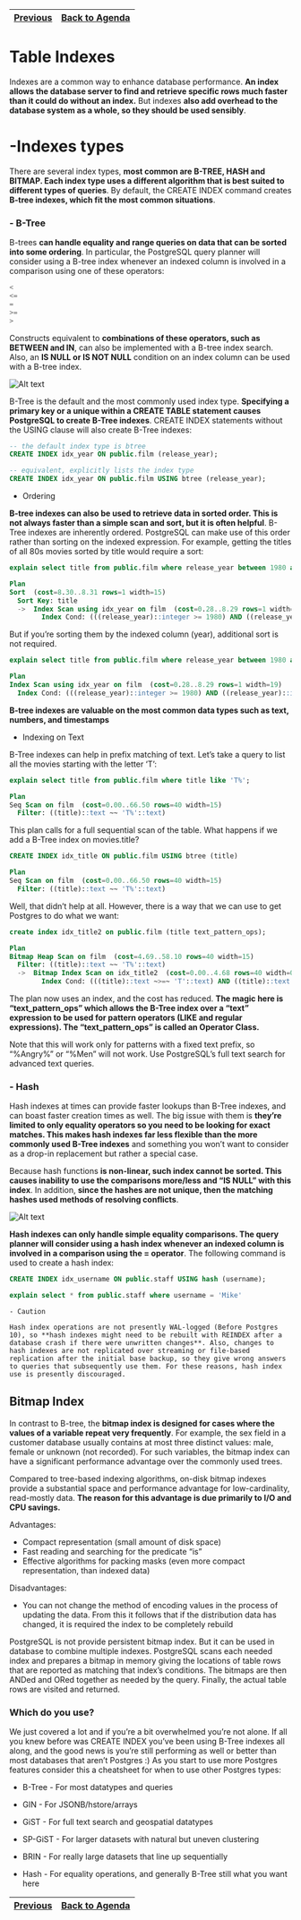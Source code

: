 | [Previous](./Table_Partitioning.md) |[Back to Agenda](./SQL_Index.md) 
| :---------|---------: |
 # Table Indexes

 Indexes are a common way to enhance database performance. **An index allows the database server to find and retrieve specific rows much faster than it could do without an index.** But indexes **also add overhead to the database system as a whole, so they should be used sensibly**.
   
# -Indexes types

There are several index types, **most common are B-TREE, HASH and BITMAP. Each index type uses a different algorithm that is best suited to different types of queries**. By default, the CREATE INDEX command creates **B-tree indexes, which fit the most common situations**.

 ###  - B-Tree
  
  B-trees **can handle equality and range queries on data that can be sorted into some ordering**. In particular, the PostgreSQL query planner will consider using a B-tree index whenever an indexed column is involved in a comparison using one of these operators:

```SQL
<
<=
=
>=
>
```
Constructs equivalent to **combinations of these operators, such as BETWEEN and IN**, can also be implemented with a B-tree index search. Also, an **IS NULL or IS NOT NULL** condition on an index column can be used with a B-tree index.

 ![Alt text](img/b_tree.jpg?raw=false "Title")

B-Tree is the default and the most commonly used index type. **Specifying a primary key or a unique within a CREATE TABLE statement causes PostgreSQL to create B-Tree indexes**. CREATE INDEX statements without the USING clause will also create B-Tree indexes:

 ```SQL
 -- the default index type is btree
CREATE INDEX idx_year ON public.film (release_year);

-- equivalent, explicitly lists the index type
CREATE INDEX idx_year ON public.film USING btree (release_year);
  ```

- Ordering

**B-tree indexes can also be used to retrieve data in sorted order. This is not always faster than a simple scan and sort, but it is often helpful**. B-Tree indexes are inherently ordered. PostgreSQL can make use of this order rather than sorting on the indexed expression. For example, getting the titles of all 80s movies sorted by title would require a sort:

```SQL
explain select title from public.film where release_year between 1980 and 1989 order by title asc;

Plan
Sort  (cost=8.30..8.31 rows=1 width=15)
  Sort Key: title
  ->  Index Scan using idx_year on film  (cost=0.28..8.29 rows=1 width=15)
        Index Cond: (((release_year)::integer >= 1980) AND ((release_year)::integer <= 1989))
```

But if you’re sorting them by the indexed column (year), additional sort is not required.
```SQL
explain select title from public.film where release_year between 1980 and 1989 order by release_year asc;

Plan 
Index Scan using idx_year on film  (cost=0.28..8.29 rows=1 width=19)
  Index Cond: (((release_year)::integer >= 1980) AND ((release_year)::integer <= 1989))

```

**B-tree indexes are valuable on the most common data types such as text, numbers, and timestamps**

-  Indexing on Text

B-Tree indexes can help in prefix matching of text. Let’s take a query to list all the movies starting with the letter ‘T’:

```SQL
explain select title from public.film where title like 'T%';

Plan 
Seq Scan on film  (cost=0.00..66.50 rows=40 width=15)
  Filter: ((title)::text ~~ 'T%'::text)
```

This plan calls for a full sequential scan of the table. What happens if we add a B-Tree index on movies.title?
```SQL
CREATE INDEX idx_title ON public.film USING btree (title)

Plan 
Seq Scan on film  (cost=0.00..66.50 rows=40 width=15)
  Filter: ((title)::text ~~ 'T%'::text)

```
Well, that didn’t help at all. However, there is a way that we can use to get Postgres to do what we want:

```SQL
create index idx_title2 on public.film (title text_pattern_ops);

Plan
Bitmap Heap Scan on film  (cost=4.69..58.10 rows=40 width=15)
  Filter: ((title)::text ~~ 'T%'::text)
  ->  Bitmap Index Scan on idx_title2  (cost=0.00..4.68 rows=40 width=0)
        Index Cond: (((title)::text ~>=~ 'T'::text) AND ((title)::text ~<~ 'U'::text))
```
The plan now uses an index, and the cost has reduced. **The magic here is “text_pattern_ops” which allows the B-Tree index over a “text” expression to be used for pattern operators (LIKE and regular expressions). The “text_pattern_ops” is called an Operator Class.**

Note that this will work only for patterns with a fixed text prefix, so “%Angry%” or “%Men” will not work. Use PostgreSQL’s full text search for advanced text queries.

###  - Hash

Hash indexes at times can provide faster lookups than B-Tree indexes, and can boast faster creation times as well. The big issue with them is **they’re limited to only equality operators so you need to be looking for exact matches. This makes hash indexes far less flexible than the more commonly used B-Tree indexes** and something you won’t want to consider as a drop-in replacement but rather a special case.

Because hash functions **is non-linear, such index cannot be sorted. This causes inability to use the comparisons more/less and “IS NULL” with this index**. In addition, **since the hashes are not unique, then the matching hashes used methods of resolving conflicts**.

![Alt text](img/hash_.jpg?raw=false "Title")

**Hash indexes can only handle simple equality comparisons. The query planner will consider using a hash index whenever an indexed column is involved in a comparison using the = operator**. The following command is used to create a hash index:
  ```SQL
  CREATE INDEX idx_username ON public.staff USING hash (username);

  explain select * from public.staff where username = 'Mike'

  ```
    - Caution
  
    Hash index operations are not presently WAL-logged (Before Postgres 10), so **hash indexes might need to be rebuilt with REINDEX after a database crash if there were unwritten changes**. Also, changes to hash indexes are not replicated over streaming or file-based replication after the initial base backup, so they give wrong answers to queries that subsequently use them. For these reasons, hash index use is presently discouraged.

## Bitmap Index

In contrast to B-tree, the **bitmap index is designed for cases where the values of a variable repeat very frequently**. For example, the sex field in a customer database usually contains at most three distinct values: male, female or unknown (not recorded). For such variables, the bitmap index can have a significant performance advantage over the commonly used trees.

 

Compared to tree-based indexing algorithms, on-disk bitmap indexes provide a substantial space and performance advantage for low-cardinality, read-mostly data. **The reason for this advantage is due primarily to I/O and CPU savings.**

Advantages:

- Compact representation (small amount of disk space)
- Fast reading and searching for the predicate “is”
- Effective algorithms for packing masks (even more compact representation, than indexed data)

Disadvantages:

- You can not change the method of encoding values in the process of updating the data. From this it follows that if the distribution data has changed, it is required the index to be completely rebuild

PostgreSQL is not provide persistent bitmap index. But it can be used in database to combine multiple indexes. PostgreSQL scans each needed index and prepares a bitmap in memory giving the locations of table rows that are reported as matching that index’s conditions. The bitmaps are then ANDed and ORed together as needed by the query. Finally, the actual table rows are visited and returned.

 
###  Which do you use?
We just covered a lot and if you’re a bit overwhelmed you’re not alone. If all you knew before was CREATE INDEX you’ve been using B-Tree indexes all along, and the good news is you’re still performing as well or better than most databases that aren’t Postgres :) As you start to use more Postgres features consider this a cheatsheet for when to use other Postgres types:

- B-Tree - For most datatypes and queries

- GIN - For JSONB/hstore/arrays

- GiST - For full text search and geospatial datatypes

- SP-GiST - For larger datasets with natural but uneven clustering

- BRIN - For really large datasets that line up sequentially

- Hash - For equality operations, and generally B-Tree still what you want here

| [Previous](./Table_Partitioning.md) |[Back to Agenda](./SQL_Index.md) 
| :---------|---------: |